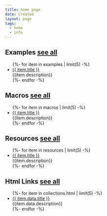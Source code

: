 ```yaml
---
title: home page
date: Created
layout: page
tags:
  - home
  - info
---
```


<div class="row">
  <div class="col">
    <div>
      <h2 class="text-center"> Examples
      <a href="/examples/0" class="btn btn-sm btn-outline-primary">see all</a>
       </h2>
      <ul class="list-group">
      {%- for item in examples | limit(5) -%}
        <li class="list-group-item">
          <a href="{{item.url | url }}" target="_blank">{{ item.title }}</a>
          <div>{{item.description}}</div>
        </li>
      {%- endfor -%}
      </ul>
    </div>
    <div>
      <h2 class="text-center"> Macros
    <a href="/macros/0" class="btn btn-sm btn-outline-primary">see all</a>
      </h2>
      <ul  class="list-group">
      {%- for item in macros | limit(5) -%}
        <li class="list-group-item">
          <a href="{{item.url | url }}" target="_blank">{{ item.title }}</a>
          <div>{{item.description}}</div>
        </li>
      {%- endfor -%}
      </ul>
    </div>
    <div>
      <h2 class="text-center"> Resources
      <a href="/resources/0" class="btn btn-sm btn-outline-primary">see all</a>
      </h2>
      <ul  class="list-group">
      {%- for item in resources | limit(5) -%}
        <li class="list-group-item">
          <a href="{{item.url | url }}" target="_blank">{{ item.title }}</a>
          <div>{{item.description}}</div>
        </li>
      {%- endfor -%}
      </ul>
    </div>
    <div>
      <h2 class="text-center"> Html Links
      <a href="/html/0" class="btn btn-sm btn-outline-primary">see all</a>
      </h2>
      <ul  class="list-group">
      {%- for item in collections.html | limit(5) -%}
        <li class="list-group-item">
          <a href="{{item.data.url | url }}" target="_blank">{{ item.data.title }}</a>
          <div>{{item.data.description}}</div>
        </li>
      {%- endfor -%}
      </ul>
    </div>
  </div>
</div>
